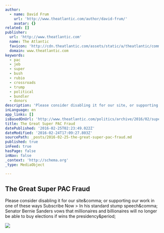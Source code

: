 ```yaml
---
author:
  - name: David Frum
    url: 'http://www.theatlantic.com/author/david-frum/'
    avatar: {}
related: []
publisher:
  url: 'http://www.theatlantic.com'
  name: The Atlantic
  favicon: 'http://cdn.theatlantic.com/assets/static/a/theatlantic/common/img/favicon.ico'
  domain: www.theatlantic.com
keywords:
  - pac
  - jeb
  - super
  - bush
  - rubio
  - crossroads
  - trump
  - political
  - bundler
  - donors
description: 'Please consider disabling it for our site, or supporting our work in one of these ways Subscribe Now > In his standard stump speech, Senator Bernie Sanders vows that millionaires and billionaires will no longer be able to buy elections if wins the presidency.'
inLanguage: en
app_links: []
isBasedOnUrl: 'http://www.theatlantic.com/politics/archive/2016/02/super-pacs-2016/470697/'
title: The Great Super PAC Fraud
datePublished: '2016-02-25T02:23:49.022Z'
dateModified: '2016-02-24T17:09:27.803Z'
sourcePath: _posts/2016-02-25-the-great-super-pac-fraud.md
published: true
inFeed: true
hasPage: false
inNav: false
_context: 'http://schema.org'
_type: MediaObject

---
```

<article style=""><h1>The Great Super PAC Fraud</h1><p>Please consider disabling it for our site&amp;comma; or supporting our work in one of these ways Subscribe Now &gt; In his standard stump speech&amp;comma; Senator Bernie Sanders vows that millionaires and billionaires will no longer be able to buy elections if wins the presidency&amp;period;</p><img src="http://cdn.theatlantic.com/assets/media/img/mt/2016/02/AP96027061397/facebook.jpg?1456269727" /></article>